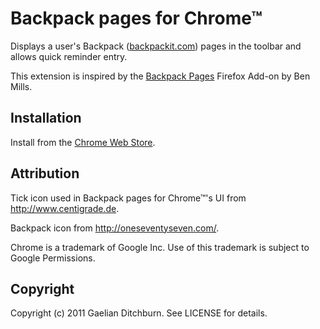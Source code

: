 # Backpack pages for Chrome&trade;

Displays a user's Backpack ([backpackit.com](http://backpackit.com/)) pages in the toolbar and allows quick reminder entry.

This extension is inspired by the [Backpack Pages](https://addons.mozilla.org/en-US/firefox/addon/backpack-pages/) Firefox Add-on by Ben Mills.

## Installation

Install from the [Chrome Web Store](https://chrome.google.com/webstore/detail/dkdoklackhilpgldnnilognhcmjlpkpk).

## Attribution

Tick icon used in Backpack pages for Chrome&trade;'s UI from http://www.centigrade.de.

Backpack icon from http://oneseventyseven.com/.

Chrome is a trademark of Google Inc. Use of this trademark is subject to Google Permissions.

## Copyright

Copyright (c) 2011 Gaelian Ditchburn. See LICENSE for details.